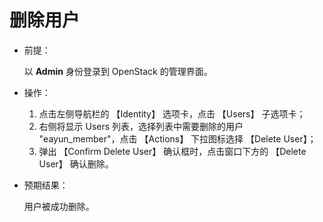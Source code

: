 # 删除用户

* 前提：

  以 **Admin** 身份登录到 OpenStack 的管理界面。

* 操作：

  1. 点击左侧导航栏的 【Identity】 选项卡，点击 【Users】 子选项卡；
  1. 右侧将显示 Users 列表，选择列表中需要删除的用户 "eayun_member"，点击 【Actions】 下拉图标选择 【Delete User】；
  1. 弹出 【Confirm Delete User】 确认框时，点击窗口下方的 【Delete User】 确认删除。

* 预期结果：

  用户被成功删除。
